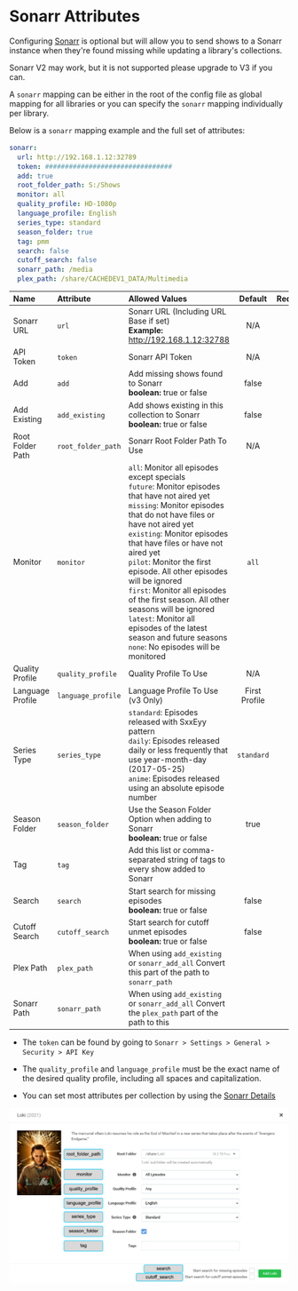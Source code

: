 # Sonarr Attributes

Configuring [Sonarr](https://sonarr.tv/) is optional but will allow you to send shows to a Sonarr instance when they're found missing while updating a library's collections.

Sonarr V2 may work, but it is not supported please upgrade to V3 if you can.

A `sonarr` mapping can be either in the root of the config file as global mapping for all libraries or you can specify the `sonarr` mapping individually per library.

Below is a `sonarr` mapping example and the full set of attributes:
```YAML
sonarr:
  url: http://192.168.1.12:32789
  token: ################################
  add: true
  root_folder_path: S:/Shows
  monitor: all
  quality_profile: HD-1080p
  language_profile: English
  series_type: standard
  season_folder: true
  tag: pmm
  search: false
  cutoff_search: false
  sonarr_path: /media
  plex_path: /share/CACHEDEV1_DATA/Multimedia
```

| Name             | Attribute          | Allowed Values                                                                                                                                                                                                                                                                                                                                                                                                                                                                                                                           |    Default    | Required |
|:-----------------|:-------------------|:-----------------------------------------------------------------------------------------------------------------------------------------------------------------------------------------------------------------------------------------------------------------------------------------------------------------------------------------------------------------------------------------------------------------------------------------------------------------------------------------------------------------------------------------|:-------------:|:--------:|
| Sonarr URL       | `url`              | Sonarr URL (Including URL Base if set)<br>**Example:** http://192.168.1.12:32788                                                                                                                                                                                                                                                                                                                                                                                                                                                         |      N/A      | &#9989;  |
| API Token        | `token`            | Sonarr API Token                                                                                                                                                                                                                                                                                                                                                                                                                                                                                                                         |      N/A      | &#9989;  |
| Add              | `add`              | Add missing shows found to Sonarr<br>**boolean:** true or false                                                                                                                                                                                                                                                                                                                                                                                                                                                                          |     false     | &#10060; |
| Add Existing     | `add_existing`     | Add shows existing in this collection to Sonarr<br>**boolean:** true or false                                                                                                                                                                                                                                                                                                                                                                                                                                                            |     false     | &#10060; |
| Root Folder Path | `root_folder_path` | Sonarr Root Folder Path To Use                                                                                                                                                                                                                                                                                                                                                                                                                                                                                                           |      N/A      | &#9989;  |
| Monitor          | `monitor`          | `all`: Monitor all episodes except specials<br>`future`: Monitor episodes that have not aired yet<br>`missing`: Monitor episodes that do not have files or have not aired yet<br>`existing`: Monitor episodes that have files or have not aired yet<br>`pilot`: Monitor the first episode. All other episodes will be ignored<br>`first`: Monitor all episodes of the first season. All other seasons will be ignored<br>`latest`: Monitor all episodes of the latest season and future seasons<br>`none`: No episodes will be monitored |     `all`     | &#10060; |
| Quality Profile  | `quality_profile`  | Quality Profile To Use                                                                                                                                                                                                                                                                                                                                                                                                                                                                                                                   |      N/A      | &#9989;  |
| Language Profile | `language_profile` | Language Profile To Use (v3 Only)                                                                                                                                                                                                                                                                                                                                                                                                                                                                                                        | First Profile | &#10060; |
| Series Type      | `series_type`      | `standard`: Episodes released with SxxEyy pattern<br>`daily`: Episodes released daily or less frequently that use year-month-day (2017-05-25)<br>`anime`: Episodes released using an absolute episode number                                                                                                                                                                                                                                                                                                                             |  `standard`   | &#10060; |
| Season Folder    | `season_folder`    | Use the Season Folder Option when adding to Sonarr<br>**boolean:** true or false                                                                                                                                                                                                                                                                                                                                                                                                                                                         |     true      | &#10060; |
| Tag              | `tag`              | Add this list or comma-separated string of tags to every show added to Sonarr                                                                                                                                                                                                                                                                                                                                                                                                                                                            |      ` `      | &#10060; |
| Search           | `search`           | Start search for missing episodes<br>**boolean:** true or false                                                                                                                                                                                                                                                                                                                                                                                                                                                                          |     false     | &#10060; |
| Cutoff Search    | `cutoff_search`    | Start search for cutoff unmet episodes<br>**boolean:** true or false                                                                                                                                                                                                                                                                                                                                                                                                                                                                     |     false     | &#10060; |
| Plex Path        | `plex_path`        | When using `add_existing` or `sonarr_add_all` Convert this part of the path to `sonarr_path`                                                                                                                                                                                                                                                                                                                                                                                                                                             |      ` `      | &#10060; |
| Sonarr Path      | `sonarr_path`      | When using `add_existing` or `sonarr_add_all` Convert the `plex_path` part of the path to this                                                                                                                                                                                                                                                                                                                                                                                                                                           |      ` `      | &#10060; |

* The `token` can be found by going to `Sonarr > Settings > General > Security > API Key`

* The `quality_profile` and `language_profile` must be the exact name of the desired quality profile, including all spaces and capitalization.

* You can set most attributes per collection by using the [Sonarr Details](../metadata/details/arr.md#sonarr-details)
 
![Sonarr Details](sonarr.png)
